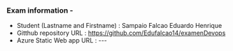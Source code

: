### Exam information - 
- Student (Lastname and Firstname) : Sampaio Falcao Eduardo Henrique 
- Gitthub repository URL : https://github.com/Edufalcao14/examenDevops
- Azure Static Web app URL : ---